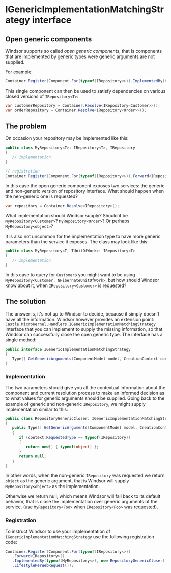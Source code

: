 # IGenericImplementationMatchingStrategy interface

## Open generic components

Windsor supports so called *open generic components*, that is components that are implemented by generic types were generic arguments are not supplied.

For example:

```csharp
Container.Register(Component.For(typeof(IRepository<>)).ImplementedBy(typeof(MyRepository<>)).LifestylePerWebRequest());
```

This single component can then be used to satisfy dependencies on various closed versions of `IRepository<T>`:

```csharp
var customerRepository = Container.Resolve<IRepository<Customer>>();
var orderRepository = Container.Resolve<IRepository<Order>>();
```

## The problem

On occasion your repository may be implemented like this:

```csharp
public class MyRepository<T>: IRepository<T>, IRepository
{
   // implementation
}

// registration
Container.Register(Component.For(typeof(IRepository<>)).Forward<IRepository>().ImplementedBy(typeof(MyRepository<>)).LifestylePerWebRequest());
```

In this case the open generic component exposes two services: the generic and non-generic version of repository interface. What should happen when the nen-generic one is requested?

```csharp
var repository = Container.Resolve<IRepository>();
```

What implementation should Windsor supply? Should it be `MyRepository<Customer>`? `MyRepository<Order>`? Or perhaps `MyRepository<object>`?

It is also not uncommon for the implementation type to have more generic parameters than the service it exposes. The class may look like this:

```csharp
public class MyRepository<T, TUnitOfWork>: IRepository<T>
{
   // implementation
}
```

In this case to query for `Customer`s you might want to be using `MyRepository<Customer, NHibernateUnitOfWork>`, but how should Windsor know about it, when `IRepository<Customer>` is requested?

## The solution

The answer is, it's not up to Windsor to decide, because  it simply doesn't have all the information. Windsor however provides an extension point: `Castle.MicroKernel.Handlers.IGenericImplementationMatchingStrategy` interface that you can implement to supply the missing information, so that Windsor can successfully close the open generic type. The interface has a single method:

```csharp
public interface IGenericImplementationMatchingStrategy
{
   Type[] GetGenericArguments(ComponentModel model, CreationContext context);
}
```

### Implementation

The two parameters should give you all the contextual information about the component and current resolution process to make an informed decision as to what values for generic arguments should be supplied. Going back to the example of generic and non-generic `IRepository`, we might supply implementation similar to this:

```csharp
public class RepositoryGenericCloser: IGenericImplementationMatchingStrategy
{
   public Type[] GetGenericArguments(ComponentModel model, CreationContext context)
   {
      if (context.RequestedType == typeof(IRepository))
      {
         return new[] { typeof(object) };
      }
      return null;
   }
}
```

In other words, when the non-generic `IRepository` was requested we return `object` as the generic argument, that is Windsor will supply `MyRepository<object>` as the implementation.

Otherwise we return null, which means Windsor will fall back to its default behavior, that is close the implementation over generic arguments of the service. (use `MyRepository<Foo>` when `IRepository<Foo>` was requested).

### Registration

To instruct Windsor to use your implementation of `IGenericImplementationMatchingStrategy` use the following registration code:

```csharp
Container.Register(Component.For(typeof(IRepository<>))
   .Forward<IRepository>()
   .ImplementedBy(typeof(MyRepository<>), new RepositoryGenericCloser())
   .LifestylePerWebRequest());
```